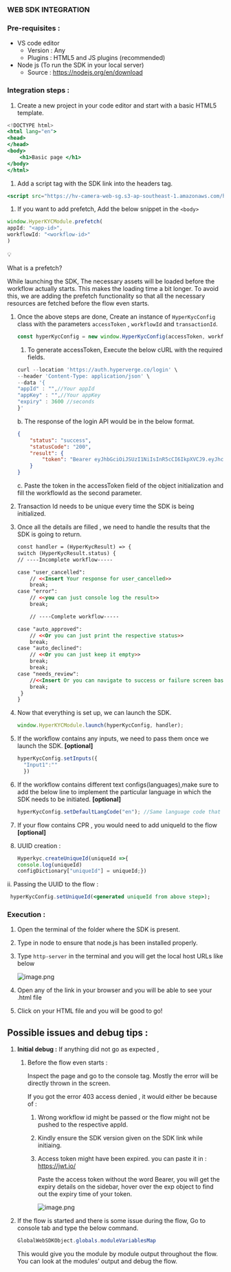 ### WEB SDK INTEGRATION

### Pre-requisites : 

- VS code editor
    - Version : Any
    - Plugins : HTML5 and JS plugins (recommended)
- Node js (To run the SDK in your local server)
    - Source : https://nodejs.org/en/download

### Integration steps :

1. Create a new project in your code editor and start with a basic HTML5 template.

```jsx
<!DOCTYPE html>
<html lang="en">
<head>
</head>
<body>
    <h1>Basic page </h1>
</body>
</html>
```

1. Add a script tag with the SDK link into the headers tag.

```jsx
<script src="https://hv-camera-web-sg.s3-ap-southeast-1.amazonaws.com/hyperverge-web-sdk@<INSERT_LATEST_VERSION_HERE>/src/sdk.min.js"></script>
```

1. If you want to add prefetch, Add the below snippet in the `<body>` 

```jsx
window.HyperKYCModule.prefetch(
appId: "<app-id>",          
workflowId: "<workflow-id>" 
)
```

<aside>
💡

What is a prefetch?

While launching the SDK, The necessary assets will be loaded before the workflow actually starts. This makes the loading time a bit longer. To avoid this, we are adding the prefetch functionality so that all the necessary resources are fetched before the flow even starts.

</aside>

1. Once the above steps are done, Create an instance of `HyperKycConfig` class with the parameters `accessToken` , `workflowId` and `transactionId`.
    
    ```jsx
    const hyperKycConfig = new window.HyperKycConfig(accessToken, workflowId, transactionId);
    ```
    
    1. To generate accessToken, Execute the below cURL with the required fields.
    
    ```jsx
    curl --location 'https://auth.hyperverge.co/login' \
    --header 'Content-Type: application/json' \
    --data '{
    "appId" : "",//Your appId
    "appKey" : "",//Your appKey
    "expiry" : 3600 //seconds
    }'
    ```
    
    b. The response of the login API would be in the below format.
    
    ```json
    {
        "status": "success",
        "statusCode": "200",
        "result": {
            "token": "Bearer eyJhbGciOiJSUzI1NiIsInR5cCI6IkpXVCJ9.eyJhcHBJZCI6Ino0dnMwbiIsImhhc2giOiJhMzVhODUwYjhmOTQzOTU0NmNiYjdlNDkzM2FhM2U3NzQ3YTE0ZDZhZjY4N2I2ZTFkYmZjMzc1YzQ3NWYzODZlIiwiaWF0IjoxNzQ3NjU1MjMxLCJleHAiOjE3NDc2NTg4MzEsImp0aSI6IjQ1Y2QzZGYwLWUyOTEtNDBlKuBeRaN-idmWas1OHEREI1YyJ9.Y-eaReTpKnwGvA72qK8F5oJctm7BavZhOuUa5iTrwlz7s8SlYYUIY4YPahC1UKnfrVaeFDyH_ReTk3ZMddFgW2zC5uoNC6-EJgoUJwVwTsSjs8b6lZ2eXTKY"
        }
    }
    ```
    
    c. Paste the token in the accessToken field of the object initialization and fill the workflowId as the second parameter.
    
2. Transaction Id needs to be unique every time the SDK is being initialized.
3. Once all the details are filled , we need to handle the results that the SDK is going to return.
    
    ```html
    const handler = (HyperKycResult) => {
    switch (HyperKycResult.status) {
    // ----Incomplete workflow-----
    
    case "user_cancelled":
        // <<Insert Your response for user_cancelled>>
        break;
    case "error":
        // <<you can just console log the result>>
        break;
    
        // ----Complete workflow-----
    
    case "auto_approved":
        // <<Or you can just print the respective status>>
        break;
    case "auto_declined":
        // <<Or you can just keep it empty>>
        break;
        break;
    case "needs_review":
        //<<Insert Or you can navigate to success or failure screen based on the result>>
        break;
     }
    }
    ```
    
4. Now that everything is set up, we can launch the SDK.
    
    ```jsx
    window.HyperKYCModule.launch(hyperKycConfig, handler);
    ```
    
5. If the workflow contains any inputs, we need to pass them once we launch the SDK. **[optional]**
    
    ```jsx
    hyperKycConfig.setInputs({
      "Input1":""
      }) 
    ```
    
6. If the workflow contains different text configs(languages),make sure to add the below line to implement the particular language in which the SDK needs to be initiated. **[optional]**
    
    ```jsx
    hyperKycConfig.setDefaultLangCode("en"); //Same language code that has been used on the workflow
    ```
    

10. If your flow contains CPR , you would need to add uniqueId to the flow **[optional]**

1. UUID creation : 
    
    ```jsx
    Hyperkyc.createUniqueId(uniqueId =>{
    console.log(uniqueId)
    configDictionary["uniqueId"] = uniqueId;})  
    ```
    

ii. Passing the UUID to the flow : 

```jsx
 hyperKycConfig.setUniqueId(<generated uniqueId from above step>);
```

### Execution :

1. Open the terminal of the folder where the SDK is present.
2. Type in node to ensure that node.js has been installed properly.
3. Type `http-server` in the terminal and you will get the local host URLs like below
    
    ![image.png](attachment:c4de5f6c-ffa9-4130-b1f4-49428c7e620a:26311120-9af1-40ff-9ea4-326ad9855ddf.png)
    
4. Open any of the link in your browser and you will be able to see your .html file
5. Click on your HTML file and you will be good to go!

## Possible issues and debug tips :

1. **Initial debug :**
If anything did not go as expected ,
    1. Before the flow even starts : 
        
        Inspect the page and go to the console tag. Mostly the error will be directly thrown in the screen.
        
        If you got the error 403 access denied , it would either be because of : 
        
        1. Wrong workflow id might be passed or the flow might not be pushed to the respective appId.
        2. Kindly ensure the SDK version given on the SDK link while initiaing.
        3. Access token might have been expired. you can paste it in : https://jwt.io/ 
            
            Paste the access token without the word Bearer, you will get the expiry details on the sidebar, hover over the exp object to find out the expiry time of your token.
            
            ![image.png](attachment:87f1e9f1-9fbb-42ab-bb9b-336a58a5921d:7c4cdb15-75d2-401d-9b0d-015d2e30a030.png)
            
2. If the flow is started and there is some issue during the flow, Go to console tab and type the below command.
    
    ```java
    GlobalWebSDKObject.globals.moduleVariablesMap
    ```
    
    This would give you the module by module output throughout the flow. You can look at the modules’ output and debug the flow.
